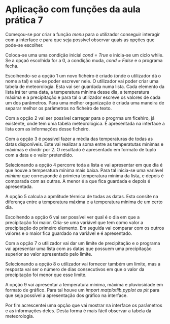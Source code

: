 # Aplicação com funções da aula prática 7

Começou-se por criar a função *menu* para o utilizador conseguir interagir com a interface e para que seja possível observar quais as opções que pode-se escolher.

Coloca-se uma uma condição inicial *cond = True* e inicia-se um ciclo while. Se a opçaõ escolhida for a 0, a condição muda, *cond = False* e o programa fecha.

Escolhendo-se a opção 1 um novo ficheiro é criado (onde o utilizador dá o nome a tal) e vai-se poder escrever nele. O utilizador vai poder criar uma tabela de meteorologia. Esta vai ser guardada numa lista. Cada elemento da lista irá ter uma data, a temperatura mínima desse dia, a temperatura máxima e a precipitação e para tal o utilizador escreve os valores de cada um dos parâmetros. 
Para uma melhor organização é criada uma maneira de separar melhor os parâmetros no ficheiro de texto.

Com a opção 2 vai ser possível carregar para o progrma um ficehiro, já existente, onde tem uma tabela meteorológica. É apresentada na interface a lista com as informações desse ficheiro.

Com a opção 3 é possível fazer a média das temperaturas de todas as datas disponíveis. Este vai realizar a soma entre as temperatutas mínimas e máximas e dividir por 2. O resultado é apresentado em formato de tuplo com a data e o valor pretendido.

Selecionando a opção 4 percorre toda a lista e vai apresentar em que dia é que houve a temperatura mínima mais baixa. Para tal inicia-se uma variável *minima* que corresponde á primiera temperatura mínima da lista, e depois é comparada com as outras. A menor é a que fica guardada e depois é apresentada. 

A opção 5 calcula a apmlitude térmica de todas as datas. Esta consite na diferença entre a temperatura máxima e a temperatura mínima de um certo dia. 

Escolhendo a opção 6 vai ser possível ver qual é o dia em que a precipitação foi maior. Cria-se uma variável que tem como valor a precipitação do primeiro elemento. Em seguida vai comparar com os outros valores e o maior fica guardado na variável e é apresentado.

Com a opção 7 o utilizador vai dar um limite de precipitação e o programa vai apresentar uma lista com as datas que possuem uma precipitação superior ao valor apresentado pelo limite.

Selecionando a opção 8 o utilizador vai fornecer também um limite, mas a resposta vai ser o número de dias consecutivos em que o valor da precipitação foi menor que esse limite.

A opção 9 vai apresentar a temperatura mínima, máxima e pluviosidade em formato de gráfico. Para tal houve um *import matplotlib.pyplot as plt* para que seja possível a apresentação dos gráfico na interface. 

Por fim acrescentei uma opção que vai mostrar na interface os parâmetros e as informações deles. Desta forma é mais fácil observar a tabela da meteorologia.